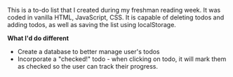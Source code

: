 This is a to-do list that I created during my freshman reading week. It was coded in vanilla HTML, JavaScript, CSS. It is capable of deleting todos and adding todos, as well as saving the list using localStorage.

**What I'd do different**

- Create a database to better manage user's todos
- Incorporate a "checked!" todo - when clicking on todo, it will mark them as checked so the user can track their progress.
